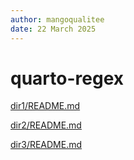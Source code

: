 ```yaml
---
author: mangoqualitee
date: 22 March 2025
---
```


# quarto-regex

[dir1/README.md](dir1/README.md)

[dir2/README.md](dir2/README.md)

[dir3/README.md](dir3/README.md)
